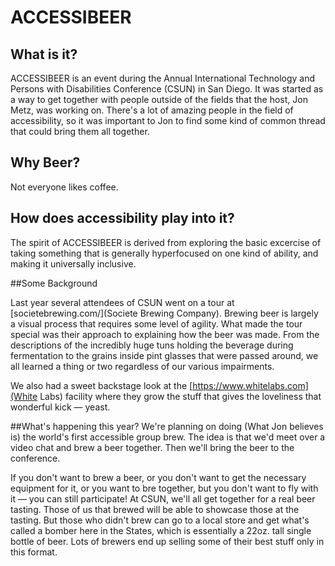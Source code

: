 # ACCESSIBEER

## What is it?
ACCESSIBEER is an event during the Annual International Technology and Persons with Disabilities Conference (CSUN) in San Diego. It was started as a way to get together with people outside of the fields that the host, Jon Metz, was working on. There's a lot of amazing people in the field of accessibility, so it was important to Jon to find some kind of common thread that could bring them all together.

## Why Beer?
Not everyone likes coffee.

## How does accessibility play into it?
The spirit of ACCESSIBEER is derived from exploring the basic excercise of taking something that is generally hyperfocused on one kind of ability, and making it universally inclusive.  

##Some Background

Last year several attendees of CSUN went on a tour at [societebrewing.com/](Societe Brewing Company). Brewing beer is largely a visual process that requires some level of agility. What made the tour special was their approach to explaining how the beer was made. From the descriptions of the incredibly huge tuns holding the beverage during fermentation to the grains inside pint glasses that were passed around, we all learned a thing or two regardless of our various impairments. 

We also had a sweet backstage look at the [https://www.whitelabs.com](White Labs) facility where they grow the stuff that gives the loveliness that wonderful kick — yeast.

##What's happening this year?
We're planning on doing (What Jon believes is) the world's first accessible group brew. The idea is that we'd meet over a video chat and brew a beer together. Then we'll bring the beer to the conference.

If you don't want to brew a beer, or you don't want to get the necessary equipment for it, or you want to bre together, but you don't want to fly with it — you can still participate! At CSUN, we'll all get together for a real beer tasting. Those of us that brewed will be able to showcase those at the tasting. But those who didn't brew can go to a local store and get what's called a bomber here in the States, which is essentially a 22oz. tall single bottle of beer. Lots of brewers end up selling some of their best stuff only in this format.

